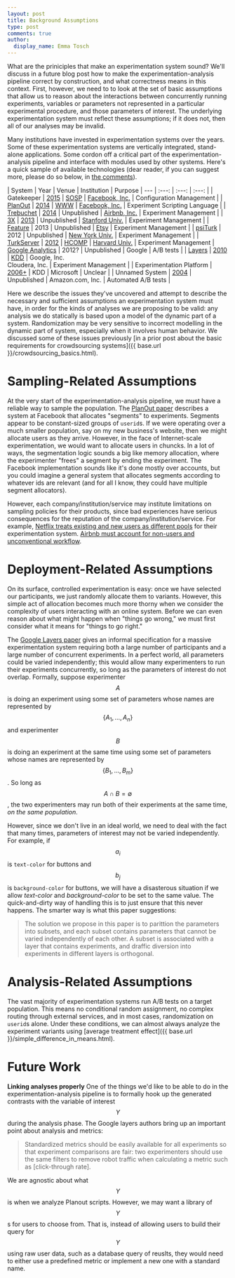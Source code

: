 ```yaml
---
layout: post
title: Background Assumptions
type: post
comments: true
author:
  display_name: Emma Tosch
---
```

What are the priniciples that make an experimentation system sound? We'll discuss in a future blog post how to make the experimentation-analysis pipeline correct by construction, and what correctness means in this context. First, however, we need to to look at the set of basic assumptions that allow us to reason about the interactions between concurrently running experiments, variables or parameters not represented in a particular experimental procedure, and those parameters of interest. The underlying experimentation system must reflect these assumptions; if it does not, then all of our analyses may be invalid.

<!--summary-->

Many institutions have invested in experimentation systems over the years. Some of these experimentation systems are vertically integrated, stand-alone applications. Some cordon off a critical part of the experimentation-analysis pipeline and interface with modules used by other systems. Here's a quick sample of available technologies (dear reader, if you can suggest more, please do so below, in [the comments](#disqus_thread)).

| System | Year | Venue | Institution | Purpose
| --- | :---: | :---: | :---: |
| Gatekeeper | [2015](http://sigops.org/sosp/sosp15/current/2015-Monterey/printable/008-tang.pdf) | [SOSP](http://sigops.org/sosp/sosp15/current/index.html) | [Facebook, Inc.](https://www.facebook.com/notes/facebook-engineering/building-and-testing-at-facebook/10151004157328920/) | Configuration Management |
| [PlanOut](https://github.com/facebook/planout) | [2014](http://hci.stanford.edu/publications/2014/planout/planout-www2014.pdf) | [WWW](http://www2014.kr/program/program-at-a-glance/) | [Facebook, Inc.](https://www.facebook.com/notes/facebook-data-science/big-experiments-big-datas-friend-for-making-decisions/10152160441298859/) | Experiment Scripting Language |
| [Trebuchet](https://github.com/airbnb/trebuchet) | [2014](http://nerds.airbnb.com/experiment-reporting-framework/) | Unpublished | [Airbnb, Inc.](http://www.airbnb.com) | Experiment Management |
| [3X](https://github.com/netj/3x) | [2013](http://ilpubs.stanford.edu:8090/1080/1/3x-demo.pdf) | Unpublished | [Stanford Univ.](http://infolab.stanford.edu/db_pages/projects.html) | Experiment Management |
| [Feature](https://github.com/etsy/feature) | 2013 | Unpublished | [Etsy](https://www.etsy.com/) | Experiment Management |
| [psiTurk](https://github.com/NYUCCL/psiTurk) | 2012 | Unpublished | [New York Univ.](http://gureckislab.org/cogsci_workshop/) | Experiment Management |
| [TurkServer](https://github.com/TurkServer/turkserver-meteor) | [2012](https://github.com/TurkServer/turkserver-meteor) | [HCOMP](http://humancomputation.com/2012/Welcome.html) | [Harvard Univ.](http://www.harvard.edu) | Experiment Management
| [Google Analytics](https://developers.google.com/analytics/solutions/experiments-feature-reference) | 2012? | Unpublished | Google | A/B tests |
| [Layers](https://github.com/cloudera/gertrude) | [2010](http://research.google.com/pubs/pub36500.html) | [KDD](http://www.kdd2010.com/) | Google, Inc. <br/> Cloudera, Inc. | Experiment Management |
| Experimentation Platform | [2006+](https://expplatform.sharepoint.com/Pages/default.aspx) | KDD | Microsoft | Unclear |
| Unnamed System | [2004](http://ai.stanford.edu/~ronnyk/emetricsAmazon.pdf) | Unpublished | Amazon.com, Inc. | Automated A/B tests |


Here we describe the issues they've uncovered and attempt to describe the necessary and sufficient assumptions an experimentation system must have, in order for the kinds of analyses we are proposing to be valid: any analysis we do statically is based upon a model of the dynamic part of a system. Randomization may be very sensitive to incorrect modelling in the dynamic part of system, especially when it involves human behavior. We discussed some of these issues previously [in a prior post about the basic requirements for crowdsourcing systems]({{ base.url }}/crowdsourcing_basics.html).

# Sampling-Related Assumptions

At the very start of the experimentation-analysis pipeline, we must have a reliable way to sample the population. The [PlanOut paper](http://hci.stanford.edu/publications/2014/planout/planout-www2014.pdf) describes a system at Facebook that allocates "segments" to experiments. Segments appear to be constant-sized groups of `userid`s. If we were operating over a much smaller population, say on my new business's website, then we might allocate users as they arrive. However, in the face of Internet-scale experimentation, we would want to allocate users in chuncks. In a lot of ways, the segmentation logic sounds a big like memory allocation, where the experimenter "frees" a segment by ending the experiment. The Facebook implementation sounds like it's done mostly over accounts, but you could imagine a general system that allocates segments according to whatever ids are relevant (and for all I know, they could have multiple segment allocators).

<!-- One of the things that makes `userid`s weird/useful is that they allow some degree of replication -- every user is a unique entity, but we want to make inferences over populations.  -->

However, each company/institution/service may institute limitations on sampling policies for their products, since bad experiences have serious consequences for the reputation of the company/institution/service. For example, [Netflix treats existing and new users as different pools](http://dl.acm.org/citation.cfm?id=2843948) for their experimentation system. [Airbnb must account for non-users and unconventional workflow](http://nerds.airbnb.com/experiments-at-airbnb/). 

# Deployment-Related Assumptions

On its surface, controlled experimentation is easy: once we have selected our participants, we just randomly allocate them to variants. However, this simple act of allocation becomes much more thorny when we consider the complexity of users interacting with an online system. Before we can even reason about what might happen when "things go wrong," we must first consider what it means for "things to go right."

The [Google Layers paper](http://dl.acm.org/citation.cfm?id=1835810) gives an informal specification for a massive experimentation system requiring both a large number of participants and a large number of concurrent experiments. In a perfect world, all parameters could be varied independently; this would allow many experimenters to run their experiments concurrently, so long as the parameters of interest do not overlap. Formally, suppose experimenter $$A$$ is doing an experiment using some set of parameters whose names are represented by$$\lbrace A_1, \ldots, A_n\rbrace$$ and experimenter $$B$$ is doing an experiment at the same time using some set of parameters whose names are represented by $$\lbrace B_1, \ldots, B_m\rbrace$$. So long as $$A \cap B = \emptyset$$, the two experimenters may run both of their experiments at the same time, *on the same population*.


However, since we don't live in an ideal world, we need to deal with the fact that many times, parameters of interest may not be varied independently. For example, if $$a_i$$ is `text-color` for buttons and $$b_j$$ is `background-color` for buttons, we will have a disasterous situation if we allow *text-color* and *background-color* to be set to the same value. The quick-and-dirty way of handling this is to just ensure that this never happens. The smarter way is what this paper suggestions:

> The solution we propose in this paper is to parittion the parameters into subsets, and each subset contains parameters that cannot be varied independently of each other. A subset is associated with a layer that contains experiments, and draffic diversion into experiments in different layers is orthogonal.


# Analysis-Related Assumptions

The vast majority of experimentation systems run A/B tests on a target population. This means no conditional random assignment, no complex routing through external services, and in most cases, randomization on `userid`s alone. Under these conditions, we can almost always analyze the experiment variants using [average treatment effect]({{ base.url }}/simple_difference_in_means.html).


# Future Work

**Linking analyses properly** One of the things we'd like to be able to do in the experimentation-analysis pipeline is to formally hook up the generated contrasts with the variable of interest $$Y$$ during the analysis phase. The Google layers authors bring up an important point about analysis and metrics:

> Standardized metrics should be easily available for all experiments so that experiment comparisons are fair: two experimenters should use the same filters to remove robot traffic when calculating a metric such as [click-through rate].

We are agnostic about what $$Y$$ is when we analyze Planout scripts. However, we may want a library of $$Y$$s for users to choose from. That is, instead of allowing users to build their query for $$Y$$ using raw user data, such as a database query of reuslts, they would need to either use a predefined metric or implement a new one with a standard name.

<!-- # Questions/Concerns -->

<!-- The author's mantra for experimentation is *more, faster, better*. When describing what they mean by *better*, they write: -->

<!-- > Invalid experiments should not be allowed to run on live traffic. Valid but bad experiments (e.g., buggy or unintentionally producing really poor results) should be caught quickly and disabled. -->

<!-- Kohavi -->
<!-- "Trustworthy controlled experiments" -->

<!-- **Security and Privacy** -->
